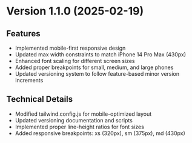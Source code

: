 # Version 1.1.0 (2025-02-19)

## Features
- Implemented mobile-first responsive design
- Updated max width constraints to match iPhone 14 Pro Max (430px)
- Enhanced font scaling for different screen sizes
- Added proper breakpoints for small, medium, and large phones
- Updated versioning system to follow feature-based minor version increments

## Technical Details
- Modified tailwind.config.js for mobile-optimized layout
- Updated versioning documentation and scripts
- Implemented proper line-height ratios for font sizes
- Added responsive breakpoints: xs (320px), sm (375px), md (430px)
